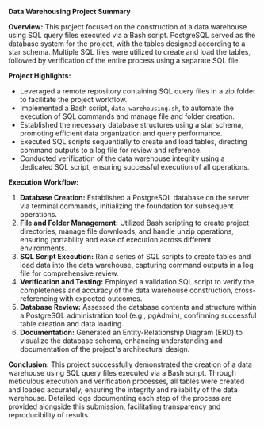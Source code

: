 **Data Warehousing Project Summary**

**Overview:**
This project focused on the construction of a data warehouse using SQL query files executed via a Bash script. PostgreSQL served as the database system for the project, with the tables designed according to a star schema. Multiple SQL files were utilized to create and load the tables, followed by verification of the entire process using a separate SQL file.

**Project Highlights:**
- Leveraged a remote repository containing SQL query files in a zip folder to facilitate the project workflow.
- Implemented a Bash script, `data_warehousing.sh`, to automate the execution of SQL commands and manage file and folder creation.
- Established the necessary database structures using a star schema, promoting efficient data organization and query performance.
- Executed SQL scripts sequentially to create and load tables, directing command outputs to a log file for review and reference.
- Conducted verification of the data warehouse integrity using a dedicated SQL script, ensuring successful execution of all operations.

**Execution Workflow:**
1. **Database Creation:** Established a PostgreSQL database on the server via terminal commands, initializing the foundation for subsequent operations.
2. **File and Folder Management:** Utilized Bash scripting to create project directories, manage file downloads, and handle unzip operations, ensuring portability and ease of execution across different environments.
3. **SQL Script Execution:** Ran a series of SQL scripts to create tables and load data into the data warehouse, capturing command outputs in a log file for comprehensive review.
4. **Verification and Testing:** Employed a validation SQL script to verify the completeness and accuracy of the data warehouse construction, cross-referencing with expected outcomes.
5. **Database Review:** Assessed the database contents and structure within a PostgreSQL administration tool (e.g., pgAdmin), confirming successful table creation and data loading.
6. **Documentation:** Generated an Entity-Relationship Diagram (ERD) to visualize the database schema, enhancing understanding and documentation of the project's architectural design.

**Conclusion:**
This project successfully demonstrated the creation of a data warehouse using SQL query files executed via a Bash script. Through meticulous execution and verification processes, all tables were created and loaded accurately, ensuring the integrity and reliability of the data warehouse. Detailed logs documenting each step of the process are provided alongside this submission, facilitating transparency and reproducibility of results.
